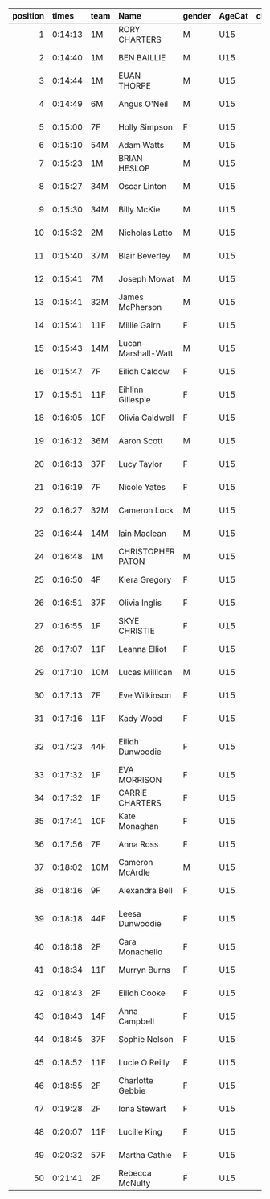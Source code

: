 |   position | times   | team   | Name                | gender   | AgeCat   |   clubnumber | Club name            | Website                              |
|-----------:|:--------|:-------|:--------------------|:---------|:---------|-------------:|:---------------------|:-------------------------------------|
|          1 | 0:14:13 | 1M     | RORY CHARTERS       | M        | U15      |            1 | East Kilbride AC     | http://www.ekac.org.uk/              |
|          2 | 0:14:40 | 1M     | BEN BAILLIE         | M        | U15      |            1 | East Kilbride AC     | http://www.ekac.org.uk/              |
|          3 | 0:14:44 | 1M     | EUAN THORPE         | M        | U15      |            1 | East Kilbride AC     | http://www.ekac.org.uk/              |
|          4 | 0:14:49 | 6M     | Angus O'Neil        | M        | U15      |            6 | Cambuslang Harriers  | https://cambuslangharriers.org/      |
|          5 | 0:15:00 | 7F     | Holly Simpson       | F        | U15      |            7 | Giffnock North AC    | https://www.giffnocknorth.co.uk/     |
|          6 | 0:15:10 | 54M    | Adam Watts          | M        | U15      |           54 | VP-Glasgow           | https://www.vp-glasgow.com           |
|          7 | 0:15:23 | 1M     | BRIAN HESLOP        | M        | U15      |            1 | East Kilbride AC     | http://www.ekac.org.uk/              |
|          8 | 0:15:27 | 34M    | Oscar Linton        | M        | U15      |           34 | Kilbarchan AAC       | https://kilbarchanaac.org.uk/        |
|          9 | 0:15:30 | 34M    | Billy McKie         | M        | U15      |           34 | Kilbarchan AAC       | https://kilbarchanaac.org.uk/        |
|         10 | 0:15:32 | 2M     | Nicholas Latto      | M        | U15      |            2 | Kilmarnock H&AC      | http://www.kilmarnockharriers.com/   |
|         11 | 0:15:40 | 37M    | Blair Beverley      | M        | U15      |           37 | Law & District AAC   | http://www.lawaac.co.uk/             |
|         12 | 0:15:41 | 7M     | Joseph Mowat        | M        | U15      |            7 | Giffnock North AC    | https://www.giffnocknorth.co.uk/     |
|         13 | 0:15:41 | 32M    | James McPherson     | M        | U15      |           32 | Helensburgh AAC      | https://www.helensburghaac.com/      |
|         14 | 0:15:41 | 11F    | Millie Gairn        | F        | U15      |           11 | Airdrie Harriers     | http://airdrieharriers.org/          |
|         15 | 0:15:43 | 14M    | Lucan Marshall-Watt | M        | U15      |           14 | Ayr Seaforth AC      | https://www.ayrseaforth.co.uk/       |
|         16 | 0:15:47 | 7F     | Eilidh Caldow       | F        | U15      |            7 | Giffnock North AC    | https://www.giffnocknorth.co.uk/     |
|         17 | 0:15:51 | 11F    | Eihlinn Gillespie   | F        | U15      |           11 | Airdrie Harriers     | http://airdrieharriers.org/          |
|         18 | 0:16:05 | 10F    | Olivia Caldwell     | F        | U15      |           10 | Shettleston Harriers | http://shettlestonharriers.org.uk/   |
|         19 | 0:16:12 | 36M    | Aaron Scott         | M        | U15      |           36 | Larkhall YMCA        | https://www.larkhallymcaharriers.org |
|         20 | 0:16:13 | 37F    | Lucy Taylor         | F        | U15      |           37 | Law & District AAC   | http://www.lawaac.co.uk/             |
|         21 | 0:16:19 | 7F     | Nicole Yates        | F        | U15      |            7 | Giffnock North AC    | https://www.giffnocknorth.co.uk/     |
|         22 | 0:16:27 | 32M    | Cameron Lock        | M        | U15      |           32 | Helensburgh AAC      | https://www.helensburghaac.com/      |
|         23 | 0:16:44 | 14M    | Iain Maclean        | M        | U15      |           14 | Ayr Seaforth AC      | https://www.ayrseaforth.co.uk/       |
|         24 | 0:16:48 | 1M     | CHRISTOPHER PATON   | M        | U15      |            1 | East Kilbride AC     | http://www.ekac.org.uk/              |
|         25 | 0:16:50 | 4F     | Kiera Gregory       | F        | U15      |            4 | Inverclyde AC        | https://www.inverclydeac.org/        |
|         26 | 0:16:51 | 37F    | Olivia Inglis       | F        | U15      |           37 | Law & District AAC   | http://www.lawaac.co.uk/             |
|         27 | 0:16:55 | 1F     | SKYE CHRISTIE       | F        | U15      |            1 | East Kilbride AC     | http://www.ekac.org.uk/              |
|         28 | 0:17:07 | 11F    | Leanna Elliot       | F        | U15      |           11 | Airdrie Harriers     | http://airdrieharriers.org/          |
|         29 | 0:17:10 | 10M    | Lucas Millican      | M        | U15      |           10 | Shettleston Harriers | http://shettlestonharriers.org.uk/   |
|         30 | 0:17:13 | 7F     | Eve Wilkinson       | F        | U15      |            7 | Giffnock North AC    | https://www.giffnocknorth.co.uk/     |
|         31 | 0:17:16 | 11F    | Kady Wood           | F        | U15      |           11 | Airdrie Harriers     | http://airdrieharriers.org/          |
|         32 | 0:17:23 | 44F    | Eilidh Dunwoodie    | F        | U15      |           44 | North Ayrshire AAC   | https://naathletics.co.uk/           |
|         33 | 0:17:32 | 1F     | EVA MORRISON        | F        | U15      |            1 | East Kilbride AC     | http://www.ekac.org.uk/              |
|         34 | 0:17:32 | 1F     | CARRIE CHARTERS     | F        | U15      |            1 | East Kilbride AC     | http://www.ekac.org.uk/              |
|         35 | 0:17:41 | 10F    | Kate Monaghan       | F        | U15      |           10 | Shettleston Harriers | http://shettlestonharriers.org.uk/   |
|         36 | 0:17:56 | 7F     | Anna Ross           | F        | U15      |            7 | Giffnock North AC    | https://www.giffnocknorth.co.uk/     |
|         37 | 0:18:02 | 10M    | Cameron McArdle     | M        | U15      |           10 | Shettleston Harriers | http://shettlestonharriers.org.uk/   |
|         38 | 0:18:16 | 9F     | Alexandra Bell      | F        | U15      |            9 | Garscube Harriers    | https://www.garscubeharriers.org.uk/ |
|         39 | 0:18:18 | 44F    | Leesa Dunwoodie     | F        | U15      |           44 | North Ayrshire AAC   | https://naathletics.co.uk/           |
|         40 | 0:18:18 | 2F     | Cara Monachello     | F        | U15      |            2 | Kilmarnock H&AC      | http://www.kilmarnockharriers.com/   |
|         41 | 0:18:34 | 11F    | Murryn Burns        | F        | U15      |           11 | Airdrie Harriers     | http://airdrieharriers.org/          |
|         42 | 0:18:43 | 2F     | Eilidh Cooke        | F        | U15      |            2 | Kilmarnock H&AC      | http://www.kilmarnockharriers.com/   |
|         43 | 0:18:43 | 14F    | Anna Campbell       | F        | U15      |           14 | Ayr Seaforth AC      | https://www.ayrseaforth.co.uk/       |
|         44 | 0:18:45 | 37F    | Sophie Nelson       | F        | U15      |           37 | Law & District AAC   | http://www.lawaac.co.uk/             |
|         45 | 0:18:52 | 11F    | Lucie O Reilly      | F        | U15      |           11 | Airdrie Harriers     | http://airdrieharriers.org/          |
|         46 | 0:18:55 | 2F     | Charlotte Gebbie    | F        | U15      |            2 | Kilmarnock H&AC      | http://www.kilmarnockharriers.com/   |
|         47 | 0:19:28 | 2F     | Iona Stewart        | F        | U15      |            2 | Kilmarnock H&AC      | http://www.kilmarnockharriers.com/   |
|         48 | 0:20:07 | 11F    | Lucille King        | F        | U15      |           11 | Airdrie Harriers     | http://airdrieharriers.org/          |
|         49 | 0:20:32 | 57F    | Martha Cathie       | F        | U15      |           57 | Whitemoss AAC        | https://whitemossaac.co.uk/          |
|         50 | 0:21:41 | 2F     | Rebecca McNulty     | F        | U15      |            2 | Kilmarnock H&AC      | http://www.kilmarnockharriers.com/   |